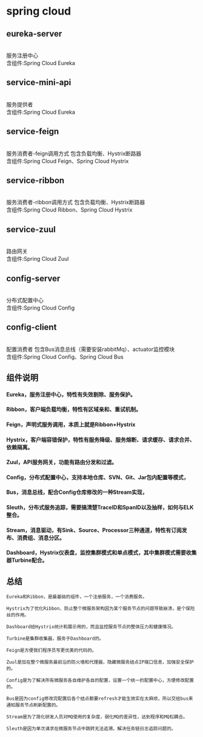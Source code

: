 
  # spring cloud

 ## eureka-server
</br>服务注册中心 
</br>含组件:Spring Cloud Eureka
 ## service-mini-api
</br>服务提供者 
</br>含组件:Spring Cloud Eureka
 ## service-feign
</br>服务消费者-feign调用方式 包含负载均衡、Hystrix断路器 
</br>含组件:Spring Cloud Feign、Spring Cloud Hystrix
 ## service-ribbon
</br>服务消费者-ribbon调用方式 包含负载均衡、Hystrix断路器 
</br>含组件:Spring Cloud Ribbon、Spring Cloud Hystrix
 ## service-zuul
</br>路由网关
</br>含组件:Spring Cloud Zuul
 ## config-server
</br>分布式配置中心
</br>含组件:Spring Cloud Config
 ## config-client
</br>配置消费者 包含Bus消息总线（需要安装rabbitMq）、actuator监控模块
</br>含组件:Spring Cloud Config、Spring Cloud Bus

 ## 组件说明

#### Eureka，服务注册中心，特性有失效剔除、服务保护。

#### Ribbon，客户端负载均衡，特性有区域亲和、重试机制。

#### Feign，声明式服务调用，本质上就是Ribbon+Hystrix

#### Hystrix，客户端容错保护，特性有服务降级、服务熔断、请求缓存、请求合并、依赖隔离。

#### Zuul，API服务网关，功能有路由分发和过滤。

#### Config，分布式配置中心，支持本地仓库、SVN、Git、Jar包内配置等模式，

#### Bus，消息总线，配合Config仓库修改的一种Stream实现，

#### Sleuth，分布式服务追踪，需要搞清楚TraceID和SpanID以及抽样，如何与ELK整合。

#### Stream，消息驱动，有Sink、Source、Processor三种通道，特性有订阅发布、消费组、消息分区。

#### Dashboard，Hystrix仪表盘，监控集群模式和单点模式，其中集群模式需要收集器Turbine配合。


 ## 总结
```
Eureka和Ribbon，是最基础的组件，一个注册服务，一个消费服务。

Hystrix为了优化Ribbon、防止整个微服务架构因为某个服务节点的问题导致崩溃，是个保险丝的作用。

Dashboard给Hystrix统计和展示用的，而且监控服务节点的整体压力和健康情况。

Turbine是集群收集器，服务于Dashboard的。

Feign是方便我们程序员写更优美的代码的。

Zuul是加在整个微服务最前沿的防火墙和代理器，隐藏微服务结点IP端口信息，加强安全保护的。

Config是为了解决所有微服务各自维护各自的配置，设置一个统一的配置中心，方便修改配置的。

Bus是因为config修改完配置后各个结点都要refresh才能生效实在太麻烦，所以交给bus来通知服务节点刷新配置的。

Stream是为了简化研发人员对MQ使用的复杂度，弱化MQ的差异性，达到程序和MQ松耦合。

Sleuth是因为单次请求在微服务节点中跳转无法追溯，解决任务链日志追踪问题的。
```
